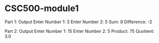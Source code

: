 # CSC500-module1

Part 1: Output
Enter Number 1: 3
Enter Number 2: 5
Sum: 8
Difference: -2

Part 2: Output
Enter Number 1: 15
Enter Number 2: 5
Product: 75
Quotient: 3.0
